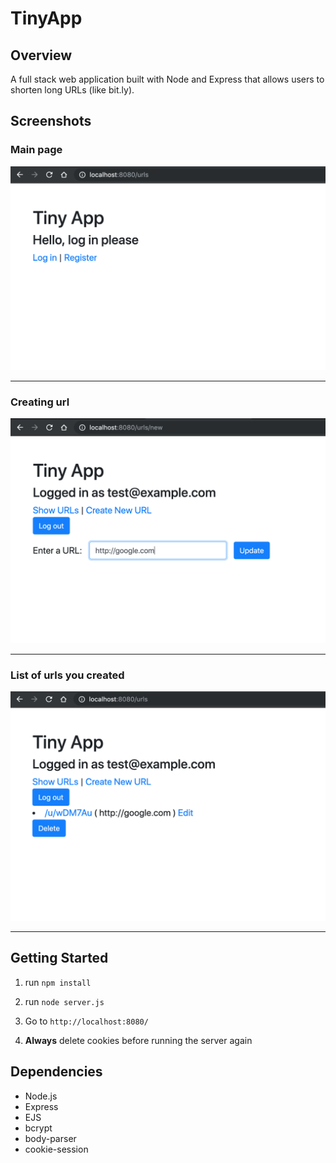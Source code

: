 # TinyApp

## Overview

A full stack web application built with Node and Express that allows users to shorten long URLs (like bit.ly).

## Screenshots

### Main page
!["Main page"](https://github.com/minsohng/tiny-app/blob/master/docs/main-page.png)

***

### Creating url
!["Create Url"](https://github.com/minsohng/tiny-app/blob/master/docs/create-url.png)

***

### List of urls you created
!["Url listing"](https://github.com/minsohng/tiny-app/blob/master/docs/url-list.png)

***

## Getting Started

1. run `npm install`

2. run `node server.js`

3. Go to `http://localhost:8080/`

4. **Always** delete cookies before running the server again


## Dependencies

- Node.js
- Express
- EJS
- bcrypt
- body-parser
- cookie-session

